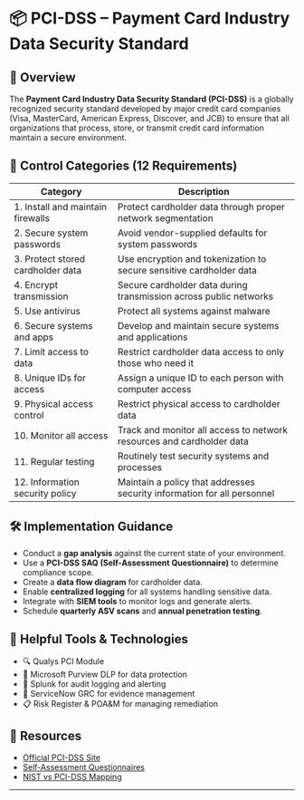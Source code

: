 # 📦 PCI-DSS – Payment Card Industry Data Security Standard

## 🔐 Overview

The **Payment Card Industry Data Security Standard (PCI-DSS)** is a globally recognized security standard developed by major credit card companies (Visa, MasterCard, American Express, Discover, and JCB) to ensure that all organizations that process, store, or transmit credit card information maintain a secure environment.

## 🧱 Control Categories (12 Requirements)

| Category                            | Description                                                                 |
|-------------------------------------|-----------------------------------------------------------------------------|
| 1. Install and maintain firewalls   | Protect cardholder data through proper network segmentation                 |
| 2. Secure system passwords          | Avoid vendor-supplied defaults for system passwords                         |
| 3. Protect stored cardholder data   | Use encryption and tokenization to secure sensitive cardholder data         |
| 4. Encrypt transmission             | Secure cardholder data during transmission across public networks           |
| 5. Use antivirus                    | Protect all systems against malware                                         |
| 6. Secure systems and apps          | Develop and maintain secure systems and applications                        |
| 7. Limit access to data             | Restrict cardholder data access to only those who need it                   |
| 8. Unique IDs for access            | Assign a unique ID to each person with computer access                      |
| 9. Physical access control          | Restrict physical access to cardholder data                                 |
| 10. Monitor all access              | Track and monitor all access to network resources and cardholder data       |
| 11. Regular testing                 | Routinely test security systems and processes                               |
| 12. Information security policy     | Maintain a policy that addresses security information for all personnel     |

## 🛠️ Implementation Guidance

- Conduct a **gap analysis** against the current state of your environment.
- Use a **PCI-DSS SAQ (Self-Assessment Questionnaire)** to determine compliance scope.
- Create a **data flow diagram** for cardholder data.
- Enable **centralized logging** for all systems handling sensitive data.
- Integrate with **SIEM tools** to monitor logs and generate alerts.
- Schedule **quarterly ASV scans** and **annual penetration testing**.

## 📎 Helpful Tools & Technologies

- 🔍 Qualys PCI Module
- 🔐 Microsoft Purview DLP for data protection
- 🧾 Splunk for audit logging and alerting
- 🧰 ServiceNow GRC for evidence management
- 📋 Risk Register & POA&M for managing remediation

## 📘 Resources

- [Official PCI-DSS Site](https://www.pcisecuritystandards.org/)
- [Self-Assessment Questionnaires](https://www.pcisecuritystandards.org/document_library)
- [NIST vs PCI-DSS Mapping](https://csrc.nist.gov/publications/detail/white-paper/2019/04/01/pci-dss-vs-nist-standards)

---

